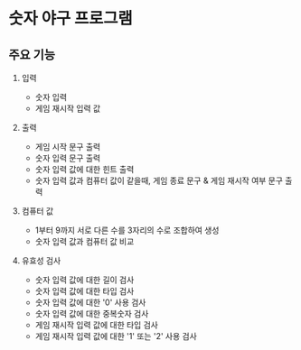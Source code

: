 # 숫자 야구 프로그램

## 주요 기능
1. 입력
   - 숫자 입력
   - 게임 재시작 입력 값

2. 출력
   - 게임 시작 문구 출력
   - 숫자 입력 문구 출력
   - 숫자 입력 값에 대한 힌트 출력
   - 숫자 입력 값과 컴퓨터 값이 같을때, 게임 종료 문구 & 게임 재시작 여부 문구 출력

3. 컴퓨터 값
   - 1부터 9까지 서로 다른 수를 3자리의 수로 조합하여 생성
   - 숫자 입력 값과 컴퓨터 값 비교

4. 유효성 검사
   - 숫자 입력 값에 대한 길이 검사
   - 숫자 입력 값에 대한 타입 검사
   - 숫자 입력 값에 대한 '0' 사용 검사
   - 숫자 입력 값에 대한 중복숫자 검사
   - 게임 재시작 입력 값에 대한 타입 검사
   - 게임 재시작 입력 값에 대한 '1' 또는 '2' 사용 검사
